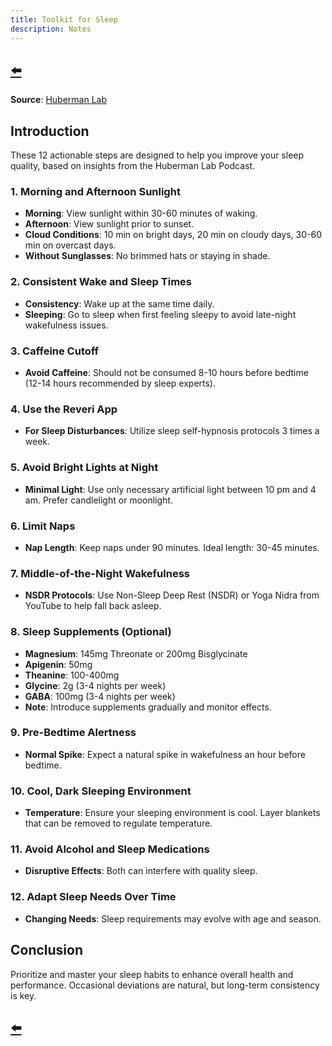 ```yaml
---
title: Toolkit for Sleep
description: Notes
---
```


## [⬅️](/)

**Source**: [Huberman Lab](https://www.hubermanlab.com/)

## Introduction
These 12 actionable steps are designed to help you improve your sleep quality, based on insights from the Huberman Lab Podcast.

### 1. Morning and Afternoon Sunlight
- **Morning**: View sunlight within 30-60 minutes of waking. 
- **Afternoon**: View sunlight prior to sunset. 
- **Cloud Conditions**: 10 min on bright days, 20 min on cloudy days, 30-60 min on overcast days.
- **Without Sunglasses**: No brimmed hats or staying in shade.

### 2. Consistent Wake and Sleep Times
- **Consistency**: Wake up at the same time daily.
- **Sleeping**: Go to sleep when first feeling sleepy to avoid late-night wakefulness issues.

### 3. Caffeine Cutoff
- **Avoid Caffeine**: Should not be consumed 8-10 hours before bedtime (12-14 hours recommended by sleep experts).

### 4. Use the Reveri App
- **For Sleep Disturbances**: Utilize sleep self-hypnosis protocols 3 times a week. 

### 5. Avoid Bright Lights at Night
- **Minimal Light**: Use only necessary artificial light between 10 pm and 4 am. Prefer candlelight or moonlight.

### 6. Limit Naps
- **Nap Length**: Keep naps under 90 minutes. Ideal length: 30-45 minutes.

### 7. Middle-of-the-Night Wakefulness
- **NSDR Protocols**: Use Non-Sleep Deep Rest (NSDR) or Yoga Nidra from YouTube to help fall back asleep.

### 8. Sleep Supplements (Optional)
- **Magnesium**: 145mg Threonate or 200mg Bisglycinate
- **Apigenin**: 50mg
- **Theanine**: 100-400mg
- **Glycine**: 2g (3-4 nights per week)
- **GABA**: 100mg (3-4 nights per week)
- **Note**: Introduce supplements gradually and monitor effects.

### 9. Pre-Bedtime Alertness
- **Normal Spike**: Expect a natural spike in wakefulness an hour before bedtime.

### 10. Cool, Dark Sleeping Environment
- **Temperature**: Ensure your sleeping environment is cool. Layer blankets that can be removed to regulate temperature.

### 11. Avoid Alcohol and Sleep Medications
- **Disruptive Effects**: Both can interfere with quality sleep.

### 12. Adapt Sleep Needs Over Time
- **Changing Needs**: Sleep requirements may evolve with age and season.

## Conclusion
Prioritize and master your sleep habits to enhance overall health and performance. Occasional deviations are natural, but long-term consistency is key.

## [⬅️](/)
